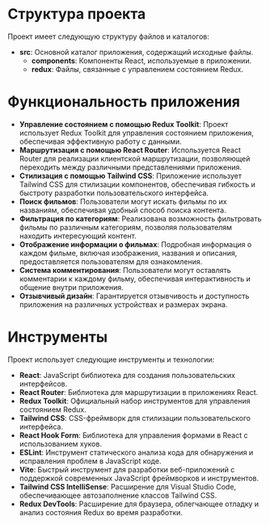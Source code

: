 # Структура проекта

Проект имеет следующую структуру файлов и каталогов:

- **src**: Основной каталог приложения, содержащий исходные файлы.
  - **components**: Компоненты React, используемые в приложении.
  - **redux**: Файлы, связанные с управлением состоянием Redux.

# Функциональность приложения

- **Управление состоянием с помощью Redux Toolkit**: Проект использует Redux Toolkit для управления состоянием приложения, обеспечивая эффективную работу с данными.
- **Маршрутизация с помощью React Router**: Используется React Router для реализации клиентской маршрутизации, позволяющей переходить между различными представлениями приложения.
- **Стилизация с помощью Tailwind CSS**: Приложение использует Tailwind CSS для стилизации компонентов, обеспечивая гибкость и быстроту разработки пользовательского интерфейса.
- **Поиск фильмов**: Пользователи могут искать фильмы по их названиям, обеспечивая удобный способ поиска контента.
- **Фильтрация по категориям**: Реализована возможность фильтровать фильмы по различным категориям, позволяя пользователям находить интересующий контент.
- **Отображение информации о фильмах**: Подробная информация о каждом фильме, включая изображения, названия и описания, предоставляется пользователям для ознакомления.
- **Система комментирования**: Пользователи могут оставлять комментарии к каждому фильму, обеспечивая интерактивность и общение внутри приложения.
- **Отзывчивый дизайн**: Гарантируется отзывчивость и доступность приложения на различных устройствах и размерах экрана.

# Инструменты

Проект использует следующие инструменты и технологии:

- **React**: JavaScript библиотека для создания пользовательских интерфейсов.
- **React Router**: Библиотека для маршрутизации в приложениях React.
- **Redux Toolkit**: Официальный набор инструментов для управления состоянием Redux.
- **Tailwind CSS**: CSS-фреймворк для стилизации пользовательского интерфейса.
- **React Hook Form**: Библиотека для управления формами в React с использованием хуков.
- **ESLint**: Инструмент статического анализа кода для обнаружения и исправления проблем в JavaScript коде.
- **Vite**: Быстрый инструмент для разработки веб-приложений с поддержкой современных JavaScript фреймворков и инструментов.
- **Tailwind CSS IntelliSense**: Расширение для Visual Studio Code, обеспечивающее автозаполнение классов Tailwind CSS.
- **Redux DevTools**: Расширение для браузера, облегчающее отладку и анализ состояния Redux во время разработки.
